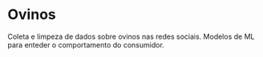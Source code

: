 # Ovinos
 Coleta e limpeza de dados sobre ovinos nas redes sociais. Modelos de ML para enteder o comportamento do consumidor.

